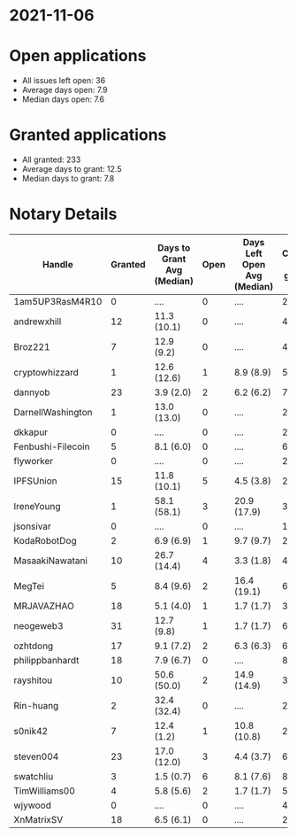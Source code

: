 2021-11-06
==========

# Open applications

- All issues left open: 36
- Average days open: 7.9
- Median days open: 7.6

# Granted applications

- All granted: 233
- Average days to grant: 12.5
- Median days to grant: 7.8

# Notary Details

| Handle            |   Granted | Days to Grant Avg (Median)   |   Open | Days Left Open Avg (Median)   |   Closed (no grant) |
|-------------------|-----------|------------------------------|--------|-------------------------------|---------------------|
| 1am5UP3RasM4R10   |         0 | ....                         |      0 | ....                          |                   2 |
| andrewxhill       |        12 | 11.3  (10.1)                 |      0 | ....                          |                  45 |
| Broz221           |         7 | 12.9  (9.2)                  |      0 | ....                          |                  48 |
| cryptowhizzard    |         1 | 12.6  (12.6)                 |      1 | 8.9  (8.9)                    |                   5 |
| dannyob           |        23 | 3.9  (2.0)                   |      2 | 6.2  (6.2)                    |                  74 |
| DarnellWashington |         1 | 13.0  (13.0)                 |      0 | ....                          |                   2 |
| dkkapur           |         0 | ....                         |      0 | ....                          |                   2 |
| Fenbushi-Filecoin |         5 | 8.1  (6.0)                   |      0 | ....                          |                  67 |
| flyworker         |         0 | ....                         |      0 | ....                          |                   2 |
| IPFSUnion         |        15 | 11.8  (10.1)                 |      5 | 4.5  (3.8)                    |                  27 |
| IreneYoung        |         1 | 58.1  (58.1)                 |      3 | 20.9  (17.9)                  |                   3 |
| jsonsivar         |         0 | ....                         |      0 | ....                          |                  13 |
| KodaRobotDog      |         2 | 6.9  (6.9)                   |      1 | 9.7  (9.7)                    |                   2 |
| MasaakiNawatani   |        10 | 26.7  (14.4)                 |      4 | 3.3  (1.8)                    |                  41 |
| MegTei            |         5 | 8.4  (9.6)                   |      2 | 16.4  (19.1)                  |                   6 |
| MRJAVAZHAO        |        18 | 5.1  (4.0)                   |      1 | 1.7  (1.7)                    |                  34 |
| neogeweb3         |        31 | 12.7  (9.8)                  |      1 | 1.7  (1.7)                    |                  60 |
| ozhtdong          |        17 | 9.1  (7.2)                   |      2 | 6.3  (6.3)                    |                  62 |
| philippbanhardt   |        18 | 7.9  (6.7)                   |      0 | ....                          |                  81 |
| rayshitou         |        10 | 50.6  (50.0)                 |      2 | 14.9  (14.9)                  |                  36 |
| Rin-huang         |         2 | 32.4  (32.4)                 |      0 | ....                          |                   2 |
| s0nik42           |         7 | 12.4  (1.2)                  |      1 | 10.8  (10.8)                  |                  24 |
| steven004         |        23 | 17.0  (12.0)                 |      3 | 4.4  (3.7)                    |                  67 |
| swatchliu         |         3 | 1.5  (0.7)                   |      6 | 8.1  (7.6)                    |                   8 |
| TimWilliams00     |         4 | 5.8  (5.6)                   |      2 | 1.7  (1.7)                    |                   5 |
| wjywood           |         0 | ....                         |      0 | ....                          |                   4 |
| XnMatrixSV        |        18 | 6.5  (6.1)                   |      0 | ....                          |                  28 |